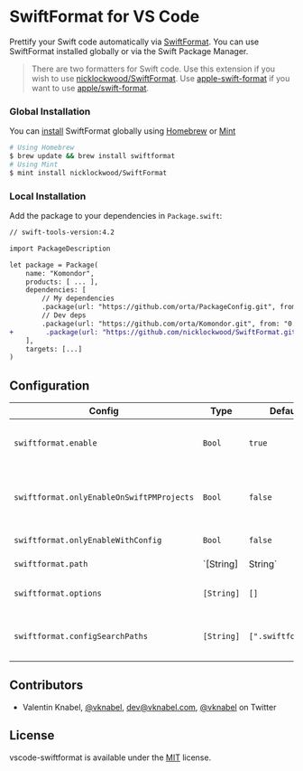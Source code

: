 # SwiftFormat for VS Code

Prettify your Swift code automatically via [SwiftFormat](https://github.com/nicklockwood/SwiftFormat). You can
use SwiftFormat installed globally or via the Swift Package Manager.

> There are two formatters for Swift code. Use this extension if you wish to use [nicklockwood/SwiftFormat](https://github.com/nicklockwood/SwiftFormat).
> Use [apple-swift-format](https://github.com/vknabel/vscode-apple-swift-format) if you want to use [apple/swift-format](https://github.com/apple/swift-format).

### Global Installation

You can [install](https://github.com/nicklockwood/SwiftFormat#how-do-i-install-it) SwiftFormat globally using [Homebrew](http://brew.sh/) or [Mint](https://github.com/yonaskolb/Mint)

```bash
# Using Homebrew
$ brew update && brew install swiftformat
# Using Mint
$ mint install nicklockwood/SwiftFormat
```

### Local Installation

Add the package to your dependencies in `Package.swift`:

```diff
// swift-tools-version:4.2

import PackageDescription

let package = Package(
    name: "Komondor",
    products: [ ... ],
    dependencies: [
        // My dependencies
        .package(url: "https://github.com/orta/PackageConfig.git", from: "0.0.1"),
        // Dev deps
        .package(url: "https://github.com/orta/Komondor.git", from: "0.0.1"),
+        .package(url: "https://github.com/nicklockwood/SwiftFormat.git", from: "0.35.8"),
    ],
    targets: [...]
)
```

## Configuration

| Config                                    | Type                | Default                       | Description                                                                                |
| ----------------------------------------- | ------------------- | ----------------------------- | ------------------------------------------------------------------------------------------ |
| `swiftformat.enable`                      | `Bool`              | `true`                        | Whether SwiftFormat should actually do something.                                          |
| `swiftformat.onlyEnableOnSwiftPMProjects` | `Bool`              | `false`                       | Requires and uses a SwiftFormat as SwiftPM dependency.                                     |
| `swiftformat.onlyEnableWithConfig`        | `Bool`              | `false`                       | Only format if config present.                                                             |
| `swiftformat.path`                        | `[String] | String` | `[/usr/bin/env, swiftformat]` | The location of the globally installed SwiftFormat.                                        |
| `swiftformat.options`                     | `[String]`          | `[]`                          | Additional [options for SwiftFormat](https://github.com/nicklockwood/SwiftFormat#options). |
| `swiftformat.configSearchPaths`           | `[String]`          | `[".swiftformat"]`            | Possible paths for SwiftFormat config.                                                     |

## Contributors

- Valentin Knabel, [@vknabel](https://github.com/vknabel), dev@vknabel.com, [@vknabel](https://twitter.com/vknabel) on Twitter

## License

vscode-swiftformat is available under the [MIT](./LICENSE) license.
